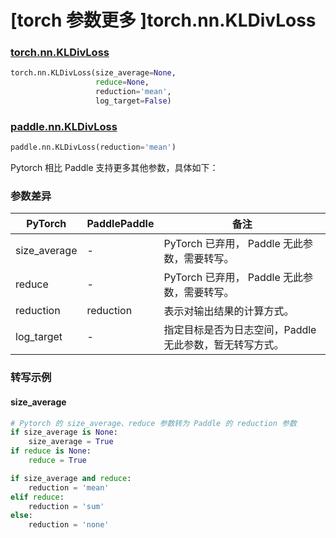 # [torch 参数更多 ]torch.nn.KLDivLoss
### [torch.nn.KLDivLoss](https://pytorch.org/docs/stable/generated/torch.nn.KLDivLoss.html?highlight=kldivloss#torch.nn.KLDivLoss)

```python
torch.nn.KLDivLoss(size_average=None,
                   reduce=None,
                   reduction='mean',
                   log_target=False)
```

### [paddle.nn.KLDivLoss](https://www.paddlepaddle.org.cn/documentation/docs/zh/develop/api/paddle/nn/KLDivLoss_cn.html#kldivloss)

```python
paddle.nn.KLDivLoss(reduction='mean')
```

Pytorch 相比 Paddle 支持更多其他参数，具体如下：
### 参数差异
| PyTorch       | PaddlePaddle | 备注                                                   |
| ------------- | ------------ | ------------------------------------------------------ |
| size_average  | -            | PyTorch 已弃用， Paddle 无此参数，需要转写。            |
| reduce        | -            | PyTorch 已弃用， Paddle 无此参数，需要转写。 |
| reduction        | reduction            | 表示对输出结果的计算方式。  |
| log_target    | -            | 指定目标是否为日志空间，Paddle 无此参数，暂无转写方式。  |

### 转写示例
#### size_average
```python
# Pytorch 的 size_average、reduce 参数转为 Paddle 的 reduction 参数
if size_average is None:
    size_average = True
if reduce is None:
    reduce = True

if size_average and reduce:
    reduction = 'mean'
elif reduce:
    reduction = 'sum'
else:
    reduction = 'none'
```
